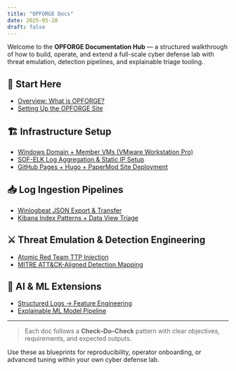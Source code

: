 ```yaml
---
title: "OPFORGE Docs"
date: 2025-05-10
draft: false
---
```


Welcome to the **OPFORGE Documentation Hub** — a structured walkthrough of how to build, operate, and extend a full-scale cyber defense lab with threat emulation, detection pipelines, and explainable triage tooling.

## 🔰 Start Here

- [Overview: What is OPFORGE?](/about/)
- [Setting Up the OPFORGE Site](/posts/site-setup/)

## 🏗️ Infrastructure Setup

- [Windows Domain + Member VMs (VMware Workstation Pro)](/docs/windows-setup/)
- [SOF-ELK Log Aggregation & Static IP Setup](/docs/sof-elk/)
- [GitHub Pages + Hugo + PaperMod Site Deployment](/posts/site-setup/)

## 📥 Log Ingestion Pipelines

- [Winlogbeat JSON Export & Transfer](/docs/winlogbeat-export/)
- [Kibana Index Patterns + Data View Triage](/docs/kibana-setup/)

## ⚔️ Threat Emulation & Detection Engineering

- [Atomic Red Team TTP Injection](/docs/threat-emulation/)
- [MITRE ATT&CK-Aligned Detection Mapping](/docs/detection-mapping/)

## 🤖 AI & ML Extensions

- [Structured Logs → Feature Engineering](/docs/feature-engineering/)
- [Explainable ML Model Pipeline](/docs/explainable-ml/)

---

> Each doc follows a **Check–Do–Check** pattern with clear objectives, requirements, and expected outputs.

Use these as blueprints for reproducibility, operator onboarding, or advanced tuning within your own cyber defense lab.
